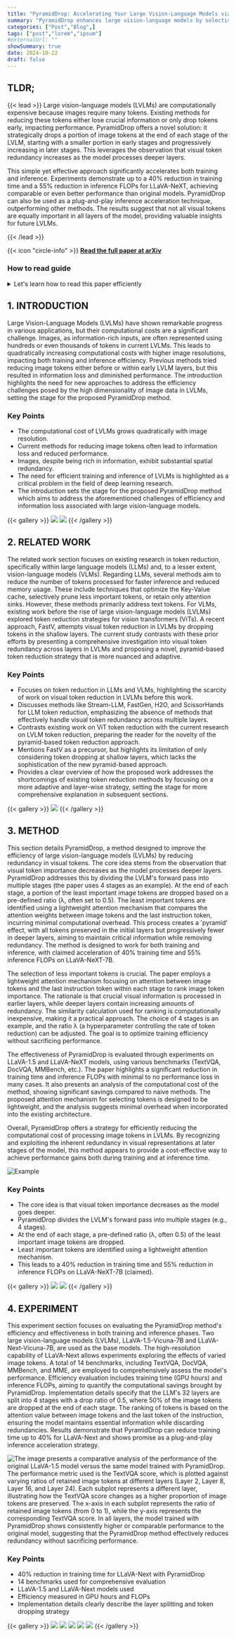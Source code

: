 ```yaml
---
title: "PyramidDrop: Accelerating Your Large Vision-Language Models via Pyramid Visual Redundancy Reduction"
summary: "PyramidDrop enhances large vision-language models by selectively dropping redundant visual tokens in deeper layers to accelerate training and inference without sacrificing performance."
categories: ["Post","Blog",]
tags: ["post","lorem","ipsum"]
#externalUrl: ""
showSummary: true
date: 2024-10-22
draft: false
---
```


## TLDR;

{{< lead >}}
Large vision-language models (LVLMs) are computationally expensive because images require many tokens. Existing methods for reducing these tokens either lose crucial information or only drop tokens early, impacting performance. PyramidDrop offers a novel solution: it strategically drops a portion of image tokens at the end of each stage of the LVLM, starting with a smaller portion in early stages and progressively increasing in later stages. This leverages the observation that visual token redundancy increases as the model processes deeper layers.

This simple yet effective approach significantly accelerates both training and inference. Experiments demonstrate up to a 40% reduction in training time and a 55% reduction in inference FLOPs for LLaVA-NeXT, achieving comparable or even better performance than original models. PyramidDrop can also be used as a plug-and-play inference acceleration technique, outperforming other methods. The results suggest that not all visual tokens are equally important in all layers of the model, providing valuable insights for future LVLMs.

{{< /lead >}}

{{< icon "circle-info" >}} [**Read the full paper at arXiv**](https://huggingface.co/papers/2410.17247)

### How to read guide

<details>
<summary>
Let's learn how to read this paper efficiently
</summary>

{{< alert "check" >}}
**Introduction & Related Work([1](#1-introduction) & 2)** <br>
Start by grasping the overall problem: LVLMs are slow due to the high number of image tokens. Understand the context of existing token reduction methods and why they are insufficient. This sets the stage for the proposed solution.
{{< /alert >}}

<br>

{{< alert "check" >}}
**Study of Visual Token Redundancy(3.1)** <br>
This is crucial. The paper's core insight is revealed here – that image token redundancy increases across layers of the LVLM. Understanding the empirical evidence (Figure 1) is essential to appreciating the rationale behind PyramidDrop.
{{< /alert >}}  

<br>

{{< alert "check" >}}
**PyramidDrop Method(3.2)** <br>
After understanding the problem and the key insight, dive into the proposed solution. Focus on how PyramidDrop works: the staged approach, token dropping based on attention weights, and the overall design (Figure 2).
{{< /alert >}}

<br>

{{< alert "check" >}}
**Efficiency Analysis(3.3)** <br>
This section justifies the claimed efficiency gains. While potentially more technical, understanding the computational complexity argument adds weight to the method's practicality. Don't get bogged down in complex equations; focus on the general conclusions.
{{< /alert >}}

<br>

{{< alert "check" >}}
**Experiments & Results(4)** <br>
This section presents the results. It's crucial to understand the trade-offs and the performance of PyramidDrop compared to the baseline. Focus on the key results (Tables 1, 2, 5, Figures 3, 4).
{{< /alert >}}

<br>

{{< alert "check" >}}
**Ablation Study & Further Analysis(4.2 & 4.3)** <br>
This strengthens the claims. Analyze how different choices in hyperparameters (e.g., the dropping ratio) affect the results. This section provides further justification and context. Visualizations in Figure 5 can provide additional intuition.
{{< /alert >}}

<br>

{{< alert "check" >}}
**Conclusion(5)** <br>
Recap the main findings and the significance of the work.
{{< /alert >}}

</details>

## 1. INTRODUCTION

Large Vision-Language Models (LVLMs) have shown remarkable progress in various applications, but their computational costs are a significant challenge.  Images, as information-rich inputs, are often represented using hundreds or even thousands of tokens in current LVLMs. This leads to quadratically increasing computational costs with higher image resolutions, impacting both training and inference efficiency. Previous methods tried reducing image tokens either before or within early LVLM layers, but this resulted in information loss and diminished performance. The introduction highlights the need for new approaches to address the efficiency challenges posed by the high dimensionality of image data in LVLMs, setting the stage for the proposed PyramidDrop method.

### **Key Points**
- The computational cost of LVLMs grows quadratically with image resolution.
- Current methods for reducing image tokens often lead to information loss and reduced performance.
- Images, despite being rich in information, exhibit substantial spatial redundancy.
- The need for efficient training and inference of LVLMs is highlighted as a critical problem in the field of deep learning research.
- The introduction sets the stage for the proposed PyramidDrop method which aims to address the aforementioned challenges of efficiency and information loss associated with large vision-language models.

{{< gallery >}}
  <img src="paper_imgs/1.png" class="grid-w33" />
  <img src="paper_imgs/2.png" class="grid-w33" />
{{< /gallery >}}

## 2. RELATED WORK

The related work section focuses on existing research in token reduction, specifically within large language models (LLMs) and, to a lesser extent, vision-language models (VLMs).  Regarding LLMs, several methods aim to reduce the number of tokens processed for faster inference and reduced memory usage. These include techniques that optimize the Key-Value cache, selectively prune less important tokens, or retain only attention sinks. However, these methods primarily address text tokens. For VLMs, existing work before the rise of large vision-language models (LVLMs) explored token reduction strategies for vision transformers (ViTs).  A recent approach, FastV, attempts visual token reduction in LVLMs by dropping tokens in the shallow layers.  The current study contrasts with these prior efforts by presenting a comprehensive investigation into visual token redundancy across layers in LVLMs and proposing a novel, pyramid-based token reduction strategy that is more nuanced and adaptive.

### **Key Points**
- Focuses on token reduction in LLMs and VLMs, highlighting the scarcity of work on visual token reduction in LVLMs before this work.
- Discusses methods like Stream-LLM, FastGen, H2O, and ScissorHands for LLM token reduction, emphasizing the absence of methods that effectively handle visual token redundancy across multiple layers.
- Contrasts existing work on ViT token reduction with the current research on LVLM token reduction, preparing the reader for the novelty of the pyramid-based token reduction approach.
- Mentions FastV as a precursor, but highlights its limitation of only considering token dropping at shallow layers, which lacks the sophistication of the new pyramid-based approach.
- Provides a clear overview of how the proposed work addresses the shortcomings of existing token reduction methods by focusing on a more adaptive and layer-wise strategy, setting the stage for more comprehensive explanation in subsequent sections. 

{{< gallery >}}
  <img src="paper_imgs/2.png" class="grid-w33" />
{{< /gallery >}}

## 3. METHOD

This section details PyramidDrop, a method designed to improve the efficiency of large vision-language models (LVLMs) by reducing redundancy in visual tokens.  The core idea stems from the observation that visual token importance decreases as the model processes deeper layers.  PyramidDrop addresses this by dividing the LVLM's forward pass into multiple stages (the paper uses 4 stages as an example). At the end of each stage, a portion of the least important image tokens are dropped based on a pre-defined ratio (λ, often set to 0.5). The least important tokens are identified using a lightweight attention mechanism that compares the attention weights between image tokens and the last instruction token, incurring minimal computational overhead.  This process creates a 'pyramid' effect, with all tokens preserved in the initial layers but progressively fewer in deeper layers, aiming to maintain critical information while removing redundancy.  The method is designed to work for both training and inference, with claimed acceleration of 40% training time and 55% inference FLOPs on LLaVA-NeXT-7B.

The selection of less important tokens is crucial.  The paper employs a lightweight attention mechanism focusing on attention between image tokens and the last instruction token within each stage to rank image token importance.  The rationale is that crucial visual information is processed in earlier layers, while deeper layers contain increasing amounts of redundancy. The similarity calculation used for ranking is computationally inexpensive, making it a practical approach. The choice of 4 stages is an example, and the ratio λ (a hyperparameter controlling the rate of token reduction) can be adjusted. The goal is to optimize training efficiency without sacrificing performance.

The effectiveness of PyramidDrop is evaluated through experiments on LLaVA-1.5 and LLaVA-NeXT models, using various benchmarks (TextVQA, DocVQA, MMBench, etc.).  The paper highlights a significant reduction in training time and inference FLOPs with minimal to no performance loss in many cases. It also presents an analysis of the computational cost of the method, showing significant savings compared to naive methods. The proposed attention mechanism for selecting tokens is designed to be lightweight, and the analysis suggests minimal overhead when incorporated into the existing architecture.

Overall, PyramidDrop offers a strategy for efficiently reducing the computational cost of processing image tokens in LVLMs. By recognizing and exploiting the inherent redundancy in visual representations at later stages of the model, this method appears to provide a cost-effective way to achieve performance gains both during training and at inference time.

![Example](paper_imgs/figure_2_0.png "The image is a composite figure consisting of two parts: (a) shows four line graphs illustrating the TextVQA performance of LLaVA-1.5 at various layers (Layer2, Layer8, Layer16, and Layer24) as a function of the ratio of retained image tokens.  The x-axis represents the retained ratio, and the y-axis shows the TextVQA score. Each graph reveals how the model's performance changes as the number of input image tokens is reduced at different stages of the LLM.  (b) presents a visualization of visual token redundancy and attention mechanisms across model layers, exemplified with the TextVQA question \"What is the bus's license plate number?\".  The top portion displays the original image and attention maps (visualizations) at Layer2 and Layer16, where the attention shifts from a uniform distribution across all tokens at Layer2 to a highly concentrated distribution on a localized region of the image at Layer16. The bottom portion emphasizes this visual shift, showing a comparison between the initial uniform and later concentrated attention patterns, highlighting the increasing redundancy and importance of selection as the LLM processes information through its layers.")

### **Key Points**
- The core idea is that visual token importance decreases as the model goes deeper.
- PyramidDrop divides the LVLM's forward pass into multiple stages (e.g., 4 stages).
- At the end of each stage, a pre-defined ratio (λ, often 0.5) of the least important image tokens are dropped.
- Least important tokens are identified using a lightweight attention mechanism.
- This leads to a 40% reduction in training time and 55% reduction in inference FLOPs on LLaVA-NeXT-7B (claimed).

{{< gallery >}}
  <img src="paper_imgs/3.png" class="grid-w33" />
  <img src="paper_imgs/4.png" class="grid-w33" />
{{< /gallery >}}

## 4. EXPERIMENT

This experiment section focuses on evaluating the PyramidDrop method's efficiency and effectiveness in both training and inference phases.  Two large vision-language models (LVLMs), LLaVA-1.5-Vicuna-7B and LLaVA-Next-Vicuna-7B, are used as the base models.  The high-resolution capability of LLaVA-Next allows experiments exploring the effects of varied image tokens. A total of 14 benchmarks, including TextVQA, DocVQA, MMBench, and MME, are employed to comprehensively assess the model's performance.  Efficiency evaluation includes training time (GPU hours) and inference FLOPs, aiming to quantify the computational savings brought by PyramidDrop. Implementation details specify that the LLM's 32 layers are split into 4 stages with a drop ratio of 0.5, where 50% of the image tokens are dropped at the end of each stage. The ranking of tokens is based on the attention value between image tokens and the last token of the instruction, ensuring the model maintains essential information while discarding redundancies. Results demonstrate that PyramidDrop can reduce training time up to 40% for LLaVA-Next and shows promise as a plug-and-play inference acceleration strategy.

![](paper_imgs/figure_7_0.png "The image presents a comparative analysis of the performance of the original LLaVA-1.5 model versus the same model trained with PyramidDrop. The performance metric used is the TextVQA score, which is plotted against varying ratios of retained image tokens at different layers (Layer 2, Layer 8, Layer 16, and Layer 24). Each subplot represents a different layer, illustrating how the TextVQA score changes as a higher proportion of image tokens are preserved.  The x-axis in each subplot represents the ratio of retained image tokens (from 0 to 1), while the y-axis represents the corresponding TextVQA score.  In all layers, the model trained with PyramidDrop shows consistently higher or comparable performance to the original model, suggesting that the PyramidDrop method effectively reduces redundancy without sacrificing performance.")

### **Key Points**
- 40% reduction in training time for LLaVA-Next with PyramidDrop
- 14 benchmarks used for comprehensive evaluation
- LLaVA-1.5 and LLaVA-Next models used
- Efficiency measured in GPU hours and FLOPs
- Implementation details clearly describe the layer splitting and token dropping strategy

{{< gallery >}}
  <img src="paper_imgs/6.png" class="grid-w33" />
  <img src="paper_imgs/7.png" class="grid-w33" />
  <img src="paper_imgs/8.png" class="grid-w33" />
  <img src="paper_imgs/9.png" class="grid-w33" />
  <img src="paper_imgs/10.png" class="grid-w33" />
{{< /gallery >}}